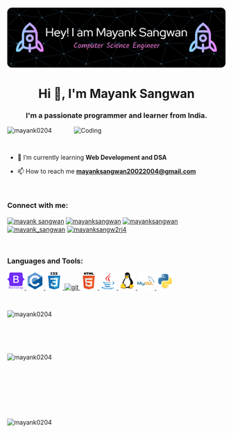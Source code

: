 ![logo](https://github.com/Mayank0204/Mayank0204/blob/main/github-header-image.png)

<h1 align="center">Hi 👋, I'm Mayank Sangwan</h1>
<h3 align="center">I'm a passionate programmer and learner from India.</h3>
<img align="right" alt="Coding" width="350" src="https://cdn.dribbble.com/users/1059583/screenshots/4171367/coding-freak.gif">

<p align="left"> <img src="https://komarev.com/ghpvc/?username=mayank0204&label=Profile%20views&color=0e75b6&style=flat" alt="mayank0204" /> </p>

<p align="left"> <a href="https://twitter.com/" target="blank"><img src="https://img.shields.io/twitter/follow/?logo=twitter&style=for-the-badge" alt="" /></a> </p>

- 🌱 I’m currently learning **Web Development and DSA**

- 📫 How to reach me **mayanksangwan20022004@gmail.com**
<br>
<h3 align="left">Connect with me:</h3>
<p align="left">
<a href="https://www.linkedin.com/in/mayank-sangwan-ab6795279/" target="blank"><img align="center" src="https://raw.githubusercontent.com/rahuldkjain/github-profile-readme-generator/master/src/images/icons/Social/linked-in-alt.svg" alt="mayank sangwan" height="30" width="40" /></a>
<a href="https://www.codechef.com/users/mayanksangwan" target="blank"><img align="center" src="https://cdn.jsdelivr.net/npm/simple-icons@3.1.0/icons/codechef.svg" alt="mayanksangwan" height="30" width="40" /></a>
<a href="https://codeforces.com/profile/mayanksangwan" target="blank"><img align="center" src="https://raw.githubusercontent.com/rahuldkjain/github-profile-readme-generator/master/src/images/icons/Social/codeforces.svg" alt="mayanksangwan" height="30" width="40" /></a>
<a href="https://www.leetcode.com/mayank_sangwan" target="blank"><img align="center" src="https://raw.githubusercontent.com/rahuldkjain/github-profile-readme-generator/master/src/images/icons/Social/leet-code.svg" alt="mayank_sangwan" height="30" width="40" /></a>
<a href="https://auth.geeksforgeeks.org/user/mayanksangw2rj4" target="blank"><img align="center" src="https://raw.githubusercontent.com/rahuldkjain/github-profile-readme-generator/master/src/images/icons/Social/geeks-for-geeks.svg" alt="mayanksangw2rj4" height="30" width="40" /></a>
</p>
<br>
<h3 align="left">Languages and Tools:</h3>
<p align="left"> </a> <a href="https://getbootstrap.com" target="_blank" rel="noreferrer"> <img src="https://raw.githubusercontent.com/devicons/devicon/master/icons/bootstrap/bootstrap-plain-wordmark.svg" alt="bootstrap" width="40" height="40"/> </a> <a href="https://www.cprogramming.com/" target="_blank" rel="noreferrer"> <img src="https://raw.githubusercontent.com/devicons/devicon/master/icons/c/c-original.svg" alt="c" width="40" height="40"/> </a> <a href="https://www.w3schools.com/css/" target="_blank" rel="noreferrer"> <img src="https://raw.githubusercontent.com/devicons/devicon/master/icons/css3/css3-original-wordmark.svg" alt="css3" width="40" height="40"/> </a> <a href="https://git-scm.com/" target="_blank" rel="noreferrer"> <img src="https://www.vectorlogo.zone/logos/git-scm/git-scm-icon.svg" alt="git" width="40" height="40"/> </a> <a href="https://www.w3.org/html/" target="_blank" rel="noreferrer"> <img src="https://raw.githubusercontent.com/devicons/devicon/master/icons/html5/html5-original-wordmark.svg" alt="html5" width="40" height="40"/> </a> <a href="https://www.java.com" target="_blank" rel="noreferrer"> <img src="https://raw.githubusercontent.com/devicons/devicon/master/icons/java/java-original.svg" alt="java" width="40" height="40"/> </a> <a href="https://www.linux.org/" target="_blank" rel="noreferrer"> <img src="https://raw.githubusercontent.com/devicons/devicon/master/icons/linux/linux-original.svg" alt="linux" width="40" height="40"/> </a> <a href="https://www.mysql.com/" target="_blank" rel="noreferrer"> <img src="https://raw.githubusercontent.com/devicons/devicon/master/icons/mysql/mysql-original-wordmark.svg" alt="mysql" width="40" height="40"/> </a> <a href="https://www.python.org" target="_blank" rel="noreferrer"> <img src="https://raw.githubusercontent.com/devicons/devicon/master/icons/python/python-original.svg" alt="python" width="40" height="40"/> </a> </p>
<br>

<p><img align="left" src="https://github-readme-stats.vercel.app/api/top-langs?username=mayank0204&show_icons=true&locale=en&layout=compact" alt="mayank0204" /></p>
<br>
<br>
<br>
<br>
<br>
<p><img align="left" src="https://github-readme-stats.vercel.app/api?username=mayank0204&show_icons=true&locale=en" alt="mayank0204" /></p>
<br>
<br>
<br>
<br>
<br>
<br>
<br>
<br>
<p><img align="left" src="https://github-readme-streak-stats.herokuapp.com/?user=mayank0204&" alt="mayank0204" /></p>
